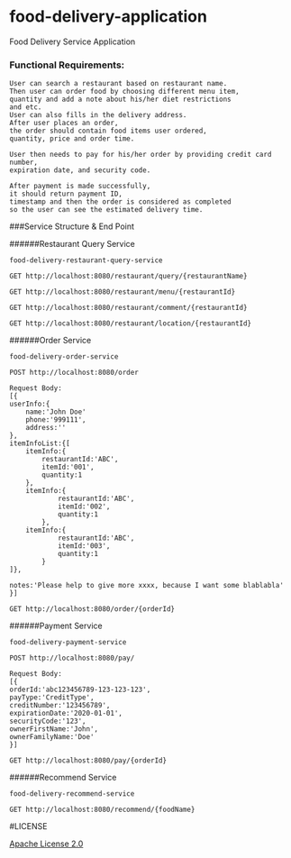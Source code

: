 # food-delivery-application
Food Delivery Service Application

### Functional Requirements:
```
User can search a restaurant based on restaurant name. 
Then user can order food by choosing different menu item,
quantity and add a note about his/her diet restrictions 
and etc. 
User can also fills in the delivery address. 
After user places an order, 
the order should contain food items user ordered, 
quantity, price and order time.

User then needs to pay for his/her order by providing credit card number, 
expiration date, and security code. 

After payment is made successfully, 
it should return payment ID, 
timestamp and then the order is considered as completed 
so the user can see the estimated delivery time.
```

###Service Structure & End Point

######Restaurant Query Service

`food-delivery-restaurant-query-service`

```text Query Restaurant Detail By Restaurant Name 
GET http://localhost:8080/restaurant/query/{restaurantName}
```

```text Query Restaurant Menu
GET http://localhost:8080/restaurant/menu/{restaurantId}
```

```text Query Restaurant Comment
GET http://localhost:8080/restaurant/comment/{restaurantId}
```

```text Query Restaurant Location
GET http://localhost:8080/restaurant/location/{restaurantId}
```

######Order Service

`food-delivery-order-service`

```text Client Order Food
POST http://localhost:8080/order

Request Body:
[{
userInfo:{
    name:'John Doe'
    phone:'999111',
    address:''
},
itemInfoList:{[
    itemInfo:{
        restaurantId:'ABC',
        itemId:'001',
        quantity:1
    },
    itemInfo:{
            restaurantId:'ABC',
            itemId:'002',
            quantity:1
        },
    itemInfo:{
            restaurantId:'ABC',
            itemId:'003',
            quantity:1
        }
]},

notes:'Please help to give more xxxx, because I want some blablabla'
}]
```

```text Client Order Status
GET http://localhost:8080/order/{orderId}
```

######Payment Service

`food-delivery-payment-service`

```text Client Pay Order
POST http://localhost:8080/pay/

Request Body:
[{
orderId:'abc123456789-123-123-123',
payType:'CreditType',
creditNumber:'123456789',
expirationDate:'2020-01-01',
securityCode:'123',
ownerFirstName:'John',
ownerFamilyName:'Doe'
}]
```

```text Query Order Payment Status
GET http://localhost:8080/pay/{orderId}
```

######Recommend Service

`food-delivery-recommend-service`
```text User Food Recommend 
GET http://localhost:8080/recommend/{foodName}
```

#LICENSE

[Apache License 2.0](https://github.com/icyhins/food-delivery-service-application/blob/master/LICENSE "Apache License 2.0")